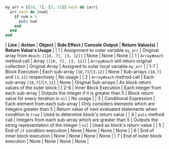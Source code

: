 ```ruby
my_arr = [[18, 7], [3, 12]].each do |arr|
  arr.each do |num|
    if num > 5
      puts num
    end
  end
end
```


| **Line** | **Action**                            | **Object**                                            | **Side Effect / Console Output**                          | **Return Value(s)**                                                | **Return Value's Usage**                  |
| 1        | Assignment to outer variable `my_arr` | Original array from `#each`: `[[18, 7], [3, 12]]`     | None                                                      | None                                                               | None                                      |
| 1        | `Array#each` method call              | Array `[[18, 7], [3, 12]]`                            | `Array#each` will return original collection              | Original Array                                                     | Assigned to outer local variable `my_arr` |
| 1-7      | Block Execution                       | Each sub-array `[18,7]`/`[3,12]`                      | None                                                      | Sub-arrays `[18,7]` and `[3,12]` respectively                      | No usage                                  |
| 2        | `Array#each` method call              | Each sub-array `[18,7]`/`[3,12]`                      | None                                                      | Original Sub-arrays                                                | As block return values of the outer block |
| 2-6      | Inner Block Execution                 | Each integer from each sub-array                      | Outputs the integer if it is greater than 5               | Block return value for every iteration is `nil`                    | No usage                                  |
| 3        | Conditional Expression                | Each element from each sub-array                      | Only considers elements which are integers greater than 5 | Return value of next evaluated statements when condition is `true` | Used to determine block's return value    |
| 4        | `puts` method call                    | Integers from each sub-array which are greater than 5 | Outputs the string representation of the integer          | `nil`                                                              | Used as block's return value              |
| 5        | End of `if` condition execution       | None                                                  | None                                                      | None                                                               | None                                      |
| 6        | End of inner block execution          | None                                                  | None                                                      | None                                                               | None                                      |
| 7        | End of outer block execution          | None                                                  | None                                                      | None                                                               | None                                      |


